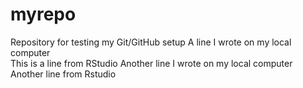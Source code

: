 # myrepo
Repository for testing my Git/GitHub setup
A line I wrote on my local computer  
This is a line from RStudio
Another line I wrote on my local computer
Another line from Rstudio
